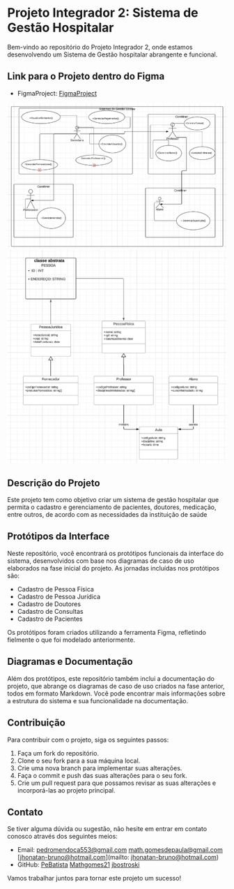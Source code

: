# Projeto Integrador 2: Sistema de Gestão Hospitalar 

Bem-vindo ao repositório do Projeto Integrador 2, onde estamos desenvolvendo um Sistema de Gestão hospitalar abrangente e funcional.

## Link para o Projeto dentro do Figma

- FigmaProject: [FigmaProject](https://www.figma.com/file/PRS0xLXNDM3aNuHBNARfB6/PI---POO?type=design&node-id=0%3A1&mode=design&t=6dKz2CXJCKWjz3fy-1)

![UML](Casos%20de%20Uso%20Projeto%20Integrador.png)
![Casos de Uso](UML%20Projeto%20Integrador.png)

## Descrição do Projeto

Este projeto tem como objetivo criar um sistema de gestão hospitalar que permita o cadastro e gerenciamento de pacientes, doutores, medicação, entre outros, de acordo com as necessidades da instituição de saúde 

## Protótipos da Interface

Neste repositório, você encontrará os protótipos funcionais da interface do sistema, desenvolvidos com base nos diagramas de caso de uso elaborados na fase inicial do projeto. As jornadas incluídas nos protótipos são:

- Cadastro de Pessoa Física
- Cadastro de Pessoa Jurídica
- Cadastro de Doutores 
- Cadastro de Consultas 
- Cadastro de Pacientes 

Os protótipos foram criados utilizando a ferramenta Figma, refletindo fielmente o que foi modelado anteriormente.

## Diagramas e Documentação

Além dos protótipos, este repositório também inclui a documentação do projeto, que abrange os diagramas de caso de uso criados na fase anterior, todos em formato Markdown. Você pode encontrar mais informações sobre a estrutura do sistema e sua funcionalidade na documentação.

## Contribuição

Para contribuir com o projeto, siga os seguintes passos:

1. Faça um fork do repositório.
2. Clone o seu fork para a sua máquina local.
3. Crie uma nova branch para implementar suas alterações.
4. Faça o commit e push das suas alterações para o seu fork.
5. Crie um pull request para que possamos revisar as suas alterações e incorporá-las ao projeto principal.

## Contato

Se tiver alguma dúvida ou sugestão, não hesite em entrar em contato conosco através dos seguintes meios:

- Email: [pedromendoca553@gmail.com](mailto:pedromendoca553l@gmail.com)
[math.gomesdepaula@gmail.com](mailto:math.gomesdepaula@gmail.com)
[jhonatan-bruno@hotmail.com](mailto: jhonatan-bruno@hotmail.com)
- GitHub: [PeBatista](https://github.com/PeBatista)
[Mathgomes21](https://github.com/Mathgomes21)
[jbostroski](https://Github.com/jbostroski)

Vamos trabalhar juntos para tornar este projeto um sucesso!

